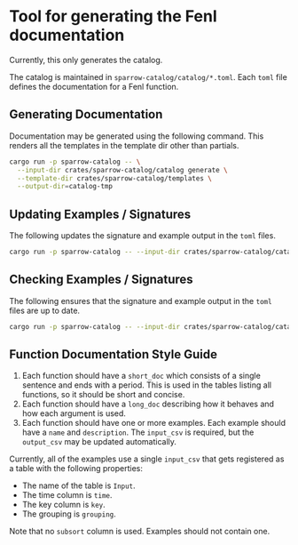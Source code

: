 # Tool for generating the Fenl documentation

Currently, this only generates the catalog.

The catalog is maintained in `sparrow-catalog/catalog/*.toml`.
Each `toml` file defines the documentation for a Fenl function.

## Generating Documentation

Documentation may be generated using the following command.
This renders all the templates in the template dir other than partials.

```sh
cargo run -p sparrow-catalog -- \
  --input-dir crates/sparrow-catalog/catalog generate \
  --template-dir crates/sparrow-catalog/templates \
  --output-dir=catalog-tmp
```

## Updating Examples / Signatures

The following updates the signature and example output in the `toml` files.

```sh
cargo run -p sparrow-catalog -- --input-dir crates/sparrow-catalog/catalog update
```

## Checking Examples / Signatures

The following ensures that the signature and example output in the `toml` files are up to date.

```sh
cargo run -p sparrow-catalog -- --input-dir crates/sparrow-catalog/catalog check
```

## Function Documentation Style Guide

1. Each function should have a `short_doc` which consists of a single sentence
   and ends with a period. This is used in the tables listing all functions, so
   it should be short and concise.
2. Each function should have a `long_doc` describing how it behaves and how each
   argument is used.
3. Each function should have one or more examples. Each example should have a `name`
   and `description`. The `input_csv` is required, but the `output_csv` may be
   updated automatically.

Currently, all of the examples use a single `input_csv` that gets registered as a
table with the following properties:

- The name of the table is `Input`.
- The time column is `time`.
- The key column is `key`.
- The grouping is `grouping`.

Note that no `subsort` column is used. Examples should not contain one.